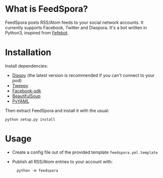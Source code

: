 # What is FeedSpora?

FeedSpora posts RSS/Atom feeds to your social network accounts. It currently supports Facebook, Twitter and Diaspora. It's a bot written in Python3, inspired from [Fefebot](https://github.com/svbergerem/fefebot).

# Installation

Install dependencies:

- [Diaspy](https://github.com/marekjm/diaspy) (the latest version is recommended if you can't connect to your pod)
- [Tweepy](https://github.com/tweepy/tweepy)
- [Facebook-sdk](https://github.com/pythonforfacebook/facebook-sdk)
- [BeautifulSoup](http://www.crummy.com/software/BeautifulSoup/)
- [PyYAML](http://pyyaml.org)

Then extract FeedSpora and install it with the usual:
    
    python setup.py install
    
# Usage
- Create a config file out of the provided template `feedspora.yml.template`
- Publish all RSS/Atom entries to your account with:

		python -m feedspora


